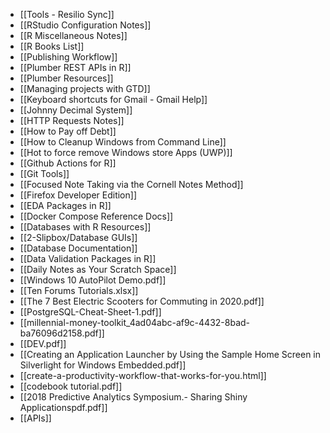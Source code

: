 - [[Tools - Resilio Sync]]
- [[RStudio Configuration Notes]]
- [[R Miscellaneous Notes]]
- [[R Books List]]
- [[Publishing Workflow]]
- [[Plumber REST APIs in R]]
- [[Plumber Resources]]
- [[Managing projects with GTD]]
- [[Keyboard shortcuts for Gmail - Gmail Help]]
- [[Johnny Decimal System]]
- [[HTTP Requests Notes]]
- [[How to Pay off Debt]]
- [[How to Cleanup Windows from Command Line]]
- [[Hot to force remove Windows store Apps (UWP)]]
- [[Github Actions for R]]
- [[Git Tools]]
- [[Focused Note Taking via the Cornell Notes Method]]
- [[Firefox Developer Edition]]
- [[EDA Packages in R]]
- [[Docker Compose Reference Docs]]
- [[Databases with R Resources]]
- [[2-Slipbox/Database GUIs]]
- [[Database Documentation]]
- [[Data Validation Packages in R]]
- [[Daily Notes as Your Scratch Space]]
- [[Windows 10 AutoPilot Demo.pdf]]
- [[Ten Forums Tutorials.xlsx]]
- [[The 7 Best Electric Scooters for Commuting in 2020.pdf]]
- [[PostgreSQL-Cheat-Sheet-1.pdf]]
- [[millennial-money-toolkit_4ad04abc-af9c-4432-8bad-ba76096d2158.pdf]]
- [[DEV.pdf]]
- [[Creating an Application Launcher by Using the Sample Home Screen in Silverlight for Windows Embedded.pdf]]
- [[create-a-productivity-workflow-that-works-for-you.html]]
- [[codebook tutorial.pdf]]
- [[2018 Predictive Analytics Symposium.- Sharing Shiny Applicationspdf.pdf]]
- [[APIs]]
